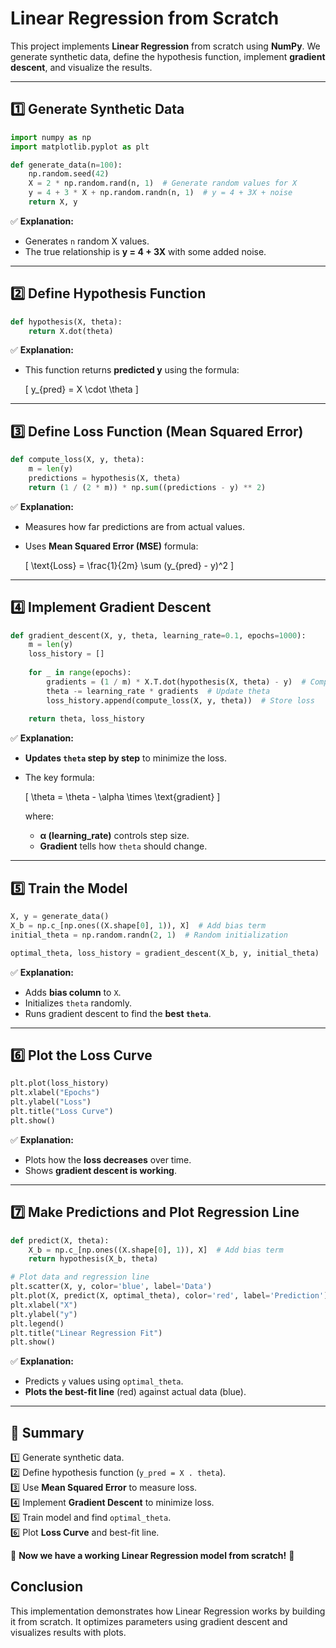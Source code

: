 # Linear Regression from Scratch

This project implements **Linear Regression** from scratch using **NumPy**. We generate synthetic data, define the hypothesis function, implement **gradient descent**, and visualize the results.

---
## **1️⃣ Generate Synthetic Data**
```python
import numpy as np
import matplotlib.pyplot as plt

def generate_data(n=100):
    np.random.seed(42)
    X = 2 * np.random.rand(n, 1)  # Generate random values for X
    y = 4 + 3 * X + np.random.randn(n, 1)  # y = 4 + 3X + noise
    return X, y
```
✅ **Explanation:**
- Generates `n` random X values.
- The true relationship is **y = 4 + 3X** with some added noise.

---
## **2️⃣ Define Hypothesis Function**
```python
def hypothesis(X, theta):
    return X.dot(theta)
```
✅ **Explanation:**
- This function returns **predicted y** using the formula:
  
  \[ y_{pred} = X \cdot \theta \]

---
## **3️⃣ Define Loss Function (Mean Squared Error)**
```python
def compute_loss(X, y, theta):
    m = len(y)
    predictions = hypothesis(X, theta)
    return (1 / (2 * m)) * np.sum((predictions - y) ** 2)
```
✅ **Explanation:**
- Measures how far predictions are from actual values.
- Uses **Mean Squared Error (MSE)** formula:

  \[ \text{Loss} = \frac{1}{2m} \sum (y_{pred} - y)^2 \]

---
## **4️⃣ Implement Gradient Descent**
```python
def gradient_descent(X, y, theta, learning_rate=0.1, epochs=1000):
    m = len(y)
    loss_history = []
    
    for _ in range(epochs):
        gradients = (1 / m) * X.T.dot(hypothesis(X, theta) - y)  # Compute gradient
        theta -= learning_rate * gradients  # Update theta
        loss_history.append(compute_loss(X, y, theta))  # Store loss
    
    return theta, loss_history
```
✅ **Explanation:**
- **Updates `theta` step by step** to minimize the loss.
- The key formula:
  
  \[ \theta = \theta - \alpha \times \text{gradient} \]
  
  where:
  - **α (learning_rate)** controls step size.
  - **Gradient** tells how `theta` should change.

---
## **5️⃣ Train the Model**
```python
X, y = generate_data()
X_b = np.c_[np.ones((X.shape[0], 1)), X]  # Add bias term
initial_theta = np.random.randn(2, 1)  # Random initialization

optimal_theta, loss_history = gradient_descent(X_b, y, initial_theta)
```
✅ **Explanation:**
- Adds **bias column** to `X`.
- Initializes `theta` randomly.
- Runs gradient descent to find the **best `theta`**.

---
## **6️⃣ Plot the Loss Curve**
```python
plt.plot(loss_history)
plt.xlabel("Epochs")
plt.ylabel("Loss")
plt.title("Loss Curve")
plt.show()
```
✅ **Explanation:**
- Plots how the **loss decreases** over time.
- Shows **gradient descent is working**.

---
## **7️⃣ Make Predictions and Plot Regression Line**
```python
def predict(X, theta):
    X_b = np.c_[np.ones((X.shape[0], 1)), X]  # Add bias term
    return hypothesis(X_b, theta)

# Plot data and regression line
plt.scatter(X, y, color='blue', label='Data')
plt.plot(X, predict(X, optimal_theta), color='red', label='Prediction')
plt.xlabel("X")
plt.ylabel("y")
plt.legend()
plt.title("Linear Regression Fit")
plt.show()
```
✅ **Explanation:**
- Predicts `y` values using `optimal_theta`.
- **Plots the best-fit line** (red) against actual data (blue).

---
## **🚀 Summary**
1️⃣ Generate synthetic data.  
2️⃣ Define hypothesis function (`y_pred = X . theta`).  
3️⃣ Use **Mean Squared Error** to measure loss.  
4️⃣ Implement **Gradient Descent** to minimize loss.  
5️⃣ Train model and find `optimal_theta`.  
6️⃣ Plot **Loss Curve** and best-fit line.  

🎯 **Now we have a working Linear Regression model from scratch!** 🚀


## Conclusion
This implementation demonstrates how Linear Regression works by building it from scratch. It optimizes parameters using gradient descent and visualizes results with plots.
